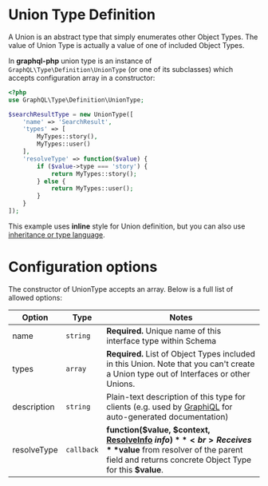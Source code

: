 # Union Type Definition

A Union is an abstract type that simply enumerates other Object Types.
The value of Union Type is actually a value of one of included Object Types.

In **graphql-php** union type is an instance of `GraphQL\Type\Definition\UnionType`
(or one of its subclasses) which accepts configuration array in a constructor:

```php
<?php
use GraphQL\Type\Definition\UnionType;

$searchResultType = new UnionType([
    'name' => 'SearchResult',
    'types' => [
        MyTypes::story(),
        MyTypes::user()
    ],
    'resolveType' => function($value) {
        if ($value->type === 'story') {
            return MyTypes::story();
        } else {
            return MyTypes::user();
        }
    }
]);
```

This example uses **inline** style for Union definition, but you can also use  
[inheritance or type language](index.md#type-definition-styles).

# Configuration options

The constructor of UnionType accepts an array. Below is a full list of allowed options:

| Option      | Type       | Notes                                                                                                                                                                                                                 |
| ----------- | ---------- | --------------------------------------------------------------------------------------------------------------------------------------------------------------------------------------------------------------------- |
| name        | `string`   | **Required.** Unique name of this interface type within Schema                                                                                                                                                        |
| types       | `array`    | **Required.** List of Object Types included in this Union. Note that you can't create a Union type out of Interfaces or other Unions.                                                                                 |
| description | `string`   | Plain-text description of this type for clients (e.g. used by [GraphiQL](https://github.com/graphql/graphiql) for auto-generated documentation)                                                                       |
| resolveType | `callback` | **function($value, $context, [ResolveInfo](../reference.md#graphqltypedefinitionresolveinfo) $info)**<br> Receives **$value** from resolver of the parent field and returns concrete Object Type for this **$value**. |

